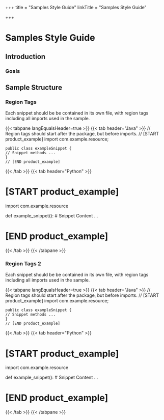 +++
title = "Samples Style Guide"
linkTitle = "Samples Style Guide"

+++


# Samples Style Guide

## Introduction


### Goals

## Sample Structure

### Region Tags

Each snippet should be be contained in its own file, with region tags including
all imports used in the sample.

{{< tabpane langEqualsHeader=true >}}
  {{< tab header="Java" >}}
    // Region tags should start after the package, but before imports. 
    // [START product_example]
    import com.example.resource;

    public class exampleSnippet {
    // Snippet methods ...
    }
    // [END product_example]
{{< /tab >}}
{{< tab header="Python" >}}
   # [START product_example]
   import com.example.resource

   def example_snippet():
        # Snippet Content ...
   
   # [END product_example]
{{< /tab >}}
{{< /tabpane >}}

### Region Tags 2

Each snippet should be be contained in its own file, with region tags including
all imports used in the sample.

{{< tabpane langEqualsHeader=true >}}
  {{< tab header="Java" >}}
    // Region tags should start after the package, but before imports. 
    // [START product_example]
    import com.example.resource;

    public class exampleSnippet {
    // Snippet methods ...
    }
    // [END product_example]
{{< /tab >}}
{{< tab header="Python" >}}
   # [START product_example]
   import com.example.resource

   def example_snippet():
        # Snippet Content ...
   
   # [END product_example]
{{< /tab >}}
{{< /tabpane >}}